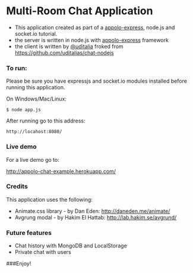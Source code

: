 Multi-Room Chat Application
===

- This application created as part of a [appolo-express][1], node.js and socket.io tutorial.
- the server is written in node.js with [appolo-express][2] framework
- the client is written by [@uditalia][3] froked from https://github.com/uditalias/chat-nodejs

### To run:

Please be sure you have expressjs and socket.io modules installed before running this application.

On Windows/Mac/Linux:

	$ node app.js
	
After running go to this address:

	http://locahost:8080/
	

### Live demo

For a live demo go to:

http://appolo-chat-example.herokuapp.com/
	

	
### Credits

This application uses the following:

- Animate.css library - by Dan Eden: http://daneden.me/animate/
- Avgrung modal - by Hakim El Hattab: http://lab.hakim.se/avgrund/


### Future features

- Chat history with MongoDB and LocalStorage
- Private chat with users
	
###Enjoy!


  [1]: https://github.com/shmoop207/appolo-express
  [2]: https://github.com/shmoop207/appolo-express
  [3]: https://github.com/uditalias
